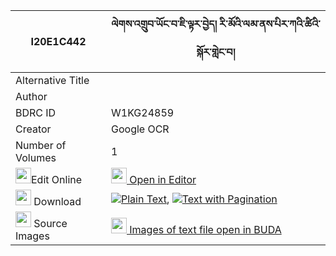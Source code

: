 |I20E1C442|ལེགས་འགྲུབ་ཡོང་བ་ཇི་ལྟར་བྱེད། རི་མོའི་ལམ་ནས་པིར་ཀའི་ཚིའི་སྐོར་གླེང་བ། 
| --- | --- 
|Alternative Title |
|Author | 
|BDRC ID | W1KG24859
|Creator | Google OCR
|Number of Volumes| 1
|<img width="25" src="https://img.icons8.com/color/25/000000/edit-property.png">Edit Online| [<img width="25" src="https://avatars.githubusercontent.com/u/45091458?s=200&v=4"> Open in Editor](http://editor.openpecha.org/I20E1C442)
|<img width="25" src="https://img.icons8.com/fluent/48/000000/download-2.png"/>  Download | [![](https://img.icons8.com/color/20/000000/txt.png)Plain Text](https://github.com/Openpecha/I20E1C442/releases/download/v1/lek_drub_yongwa_jitar_je_rimo__plain_I20E1C442.zip), [![](https://img.icons8.com/color/20/000000/txt.png)Text with Pagination](https://github.com/Openpecha/I20E1C442/releases/download/v1/lek_drub_yongwa_jitar_je_rimo__pages_I20E1C442.zip)
|<img width="25" src="https://img.icons8.com/plasticine/100/000000/pictures-folder.png"/>  Source Images | [<img width="25" src="https://library.bdrc.io/icons/BUDA-small.svg"> Images of text file open in BUDA](https://library.bdrc.io/show/bdr:W1KG24859)